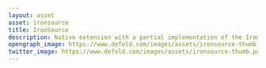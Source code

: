 ```yaml
---
layout: asset
asset: ironsource
title: IronSource
description: Native extension with a partial implementation of the IronSource SDK
opengraph_image: https://www.defold.com/images/assets/ironsource-thumb.png
twitter_image: https://www.defold.com/images/assets/ironsource-thumb.png
---
```

